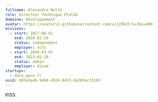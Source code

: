 ```yaml
---
fullname: Alexandre Bulté
role: Directeur Technique Etalab
domaine: Développement
avatar: https://avatars1.githubusercontent.com/u/119625?v=3&s=600
missions:
  - start: 2017-06-01
    end: 2020-02-29
    status: independent
    employer: octo
  - start: 2020-03-01
    end: 2023-02-28
    status: admin
    employer: dinum
startups:
  - data.gouv.fr
uuid: 965a3e46-9468-4924-8453-de285ac33165
---
```

KISS.